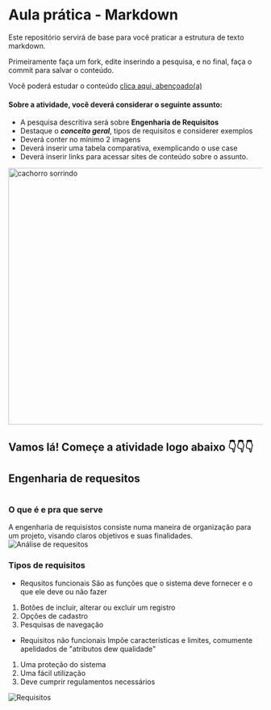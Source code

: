 # Aula prática - Markdown

Este repositório servirá de base para você praticar a estrutura de texto markdown. 

Primeiramente faça um fork, edite inserindo a pesquisa, e no final, faça o commit para salvar o conteúdo.

Você poderá estudar o conteúdo [clica aqui, abençoado(a)](https://docs.pipz.com/central-de-ajuda/learning-center/guia-basico-de-markdown#open)

#### Sobre a atividade, você deverá considerar o seguinte assunto:

- A pesquisa descritiva será sobre **Engenharia de Requisitos**
- Destaque o **_conceito geral_**, tipos de requisitos e considerer exemplos
- Deverá conter no mínimo 2 imagens
- Deverá inserir uma tabela comparativa, exemplicando o use case
- Deverá inserir links para acessar sites de conteúdo sobre o assunto.

<img src="https://www.patasdacasa.com.br/sites/default/files/styles/webp/public/noticias/2022/02/E-possivel-ver-um-cachorro-sorrindo-descubra-e-saiba-como-identificar.jpg.webp?itok=UYmPTLUx" alt="cachorro sorrindo" width="508px">


## Vamos lá! Começe a atividade logo abaixo 👇👇👇

## Engenharia de requesitos <h1>
### O que é e pra que serve
A engenharia de requisistos consiste numa maneira de organização para um projeto, visando claros objetivos e suas finalidades.
![Análise de requesitos](https://encrypted-tbn0.gstatic.com/images?q=tbn:ANd9GcTI_hYThxrzO1OSBMXq0uZ0b9IrbbMoz1DKLg&usqp=CAU)
### Tipos de requisitos 
* Requsitos funcionais
São as funções que o sistema deve fornecer e o que ele deve ou não fazer
1. Botões de incluir, alterar ou excluir um registro
2. Opções de cadastro
3. Pesquisas de navegação
* Requisitos não funcionais
Impõe características e limites, comumente apelidados de "atributos dew qualidade"
1. Uma proteção do sistema
2. Uma fácil utilização
3. Deve cumprir regulamentos necessários 

![Requisitos](https://encrypted-tbn0.gstatic.com/images?q=tbn:ANd9GcQaPWAlFdfgGtsvboXpb4ZjMtub6NcsnEShAzMTTwrLScHQO040K9GsGUr0P6j2fyPQjQE&usqp=CAU)
